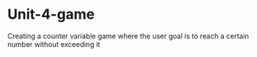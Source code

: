 # Unit-4-game
Creating a counter variable game where the user goal is to reach a certain number without exceeding it
